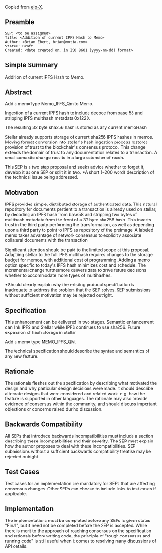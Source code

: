 Copied from [eip-X](https://github.com/ethereum/EIPs/blob/master/eip-X.md).

## Preamble

```
SEP: <to be assigned>
Title: <Addition of current IPFS Hash to Memo>
Author: <Brian Ebert, brian@motia.com>
Status: Draft
Created: <date created on, in ISO 8601 (yyyy-mm-dd) format>
```

## Simple Summary
Addition of current IPFS Hash to Memo.

## Abstract
Add a memoType Memo_IPFS_Qm to Memo.

Ingestion of a current IPFS hash to include decode from base 58 and stripping IPFS multihash metadata 0x1220.

The resulting 32 byte sha256 hash is stored as any current memoHash.

Stellar already supports storage of current sha256 IPFS hashes in memos.  Moving format conversion into stellar's hash ingestion process restores provision of trust to the blockchain's consensus protocol.  This change extends the domain of trust to any documentation related to a transaction.  A small semantic change results in a large estension of reach.

This SEP is a two step proposal and seeks advice whether to forget it, develop it as one SEP or split it in two.
*A short (~200 word) description of the technical issue being addressed.

## Motivation
IPFS provides simple, distributed storage of authenticated data.  This natural repository for documents pertient to a transaction is already used on stellar, by decoding an IPFS hash from base58 and stripping two bytes of multihash metadata from the front of a 32 byte sha256 hash.  This invests trust in the third party performing the transformation, as well as depending upon a third party to point to IPFS as repository of the preimage. A labeled memo takes advantage of network consensus to explicitly associate collateral documents with the transaction.

Significant attention should be paid to the limited scope ot this proposal.  Adaptiing stellar to the full IPFS multihash requires changes to the storage budget for memos, with additional cost of programming. Adding a memo option specific to today's IPFS hash minimizes cost and schedule.  The incremental change furthermore delivers data to drive future decisions whether to accommodate more types of multihashes.


*Should clearly explain why the existing protocol specification is inadequate to address the problem that the SEP solves. SEP submissions without sufficient motivation may be rejected outright.

## Specification
This enhancement can be delivered in two stages.  Semantic enhancement can link IPFS and Stellar while IPFS continues to use sha256.  Future expansion of hash storage in stellar 

Add a memo type MEMO_IPFS_QM.


The technical specification should describe the syntax and semantics of any new feature.

## Rationale
The rationale fleshes out the specification by describing what motivated the design and why particular design decisions were made. It should describe alternate designs that were considered and related work, e.g. how the feature is supported in other languages. The rationale may also provide evidence of consensus within the community, and should discuss important objections or concerns raised during discussion.

## Backwards Compatibility
All SEPs that introduce backwards incompatibilities must include a section describing these incompatibilities and their severity. The SEP must explain how the author proposes to deal with these incompatibilities. SEP submissions without a sufficient backwards compatibility treatise may be rejected outright.

## Test Cases
Test cases for an implementation are mandatory for SEPs that are affecting consensus changes. Other SEPs can choose to include links to test cases if applicable.

## Implementation
The implementations must be completed before any SEPs is given status "Final", but it need not be completed before the SEP is accepted. While there is merit to the approach of reaching consensus on the specification and rationale before writing code, the principle of "rough consensus and running code" is still useful when it comes to resolving many discussions of API details.
